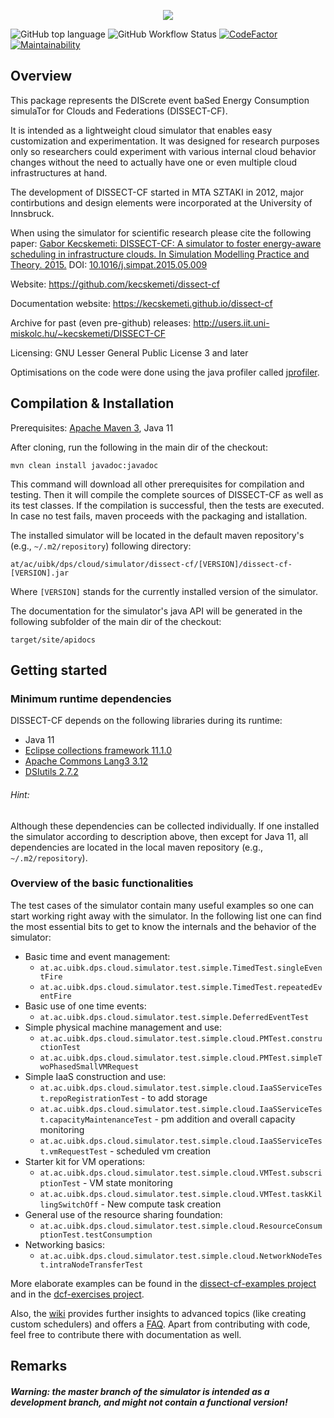 <p align="center">
<img src="http://users.iit.uni-miskolc.hu/~kecskemeti/DISSECT-CF/logo.jpg"/>
</p>

![GitHub top language](https://img.shields.io/github/languages/top/kecskemeti/dissect-cf)
![GitHub Workflow Status](https://img.shields.io/github/actions/workflow/status/kecskemeti/dissect-cf/maven.yml)
[![CodeFactor][codefactor-badge]][codefactor-link]
[![Maintainability][codeclimate-badge]][codeclimate-link]

## Overview

This package represents the DIScrete event baSed Energy Consumption simulaTor
for Clouds and Federations (DISSECT-CF).

It is intended as a lightweight cloud simulator that enables easy customization
and experimentation. It was designed for research purposes only so researchers
could experiment with various internal cloud behavior changes without the need
to actually have one or even multiple cloud infrastructures at hand.

The development of DISSECT-CF started in MTA SZTAKI in 2012, major contirbutions
and design elements were incorporated at the University of Innsbruck. 

When using the simulator for scientific research please cite the following paper:
[Gabor Kecskemeti: DISSECT-CF: A simulator to foster energy-aware scheduling in infrastructure clouds. In Simulation Modelling Practice and Theory. 2015.](https://www.researchgate.net/publication/277297657_DISSECT-CF_a_simulator_to_foster_energy-aware_scheduling_in_infrastructure_clouds) DOI: [10.1016/j.simpat.2015.05.009](http://dx.doi.org/10.1016/j.simpat.2015.05.009)

Website:
https://github.com/kecskemeti/dissect-cf

Documentation website:
https://kecskemeti.github.io/dissect-cf

Archive for past (even pre-github) releases:
http://users.iit.uni-miskolc.hu/~kecskemeti/DISSECT-CF

Licensing:
GNU Lesser General Public License 3 and later

Optimisations on the code were done using the java profiler called [jprofiler](http://www.ej-technologies.com/products/jprofiler/overview.html). 

## Compilation & Installation

Prerequisites: [Apache Maven 3](http://maven.apache.org/), Java 11

After cloning, run the following in the main dir of the checkout:

`mvn clean install javadoc:javadoc`

This command will download all other prerequisites for compilation and testing. Then it will compile the complete sources of DISSECT-CF as well as its test classes. If the compilation is successful, then the tests are executed. In case no test fails, maven proceeds with the packaging and istallation.

The installed simulator will be located in the default maven repository's (e.g., `~/.m2/repository`) following directory: 

`at/ac/uibk/dps/cloud/simulator/dissect-cf/[VERSION]/dissect-cf-[VERSION].jar`

Where `[VERSION]` stands for the currently installed version of the simulator.

The documentation for the simulator's java API will be generated in the following subfolder of the main dir of the checkout:

`target/site/apidocs`

## Getting started

### Minimum runtime dependencies
DISSECT-CF depends on the following libraries during its runtime: 
* Java 11
* [Eclipse collections framework 11.1.0](http://www.eclipse.org/collections/)
* [Apache Commons Lang3 3.12](https://commons.apache.org/proper/commons-lang/)
* [DSIutils 2.7.2](https://dsiutils.di.unimi.it/)

###### Hint:
Although these dependencies can be collected individually. If one installed the simulator according to description above, then except for Java 11, all dependencies are located in the local maven repository (e.g., `~/.m2/repository`).  

### Overview of the basic functionalities  

The test cases of the simulator contain many useful examples so one can start working right away with the simulator. In the following list one can find the most essential bits to get to know the internals and the behavior of the simulator:
* Basic time and event management:
  * `at.ac.uibk.dps.cloud.simulator.test.simple.TimedTest.singleEventFire`
  * `at.ac.uibk.dps.cloud.simulator.test.simple.TimedTest.repeatedEventFire`
* Basic use of one time events:
  * `at.ac.uibk.dps.cloud.simulator.test.simple.DeferredEventTest`
* Simple physical machine management and use:
  * `at.ac.uibk.dps.cloud.simulator.test.simple.cloud.PMTest.constructionTest`
  * `at.ac.uibk.dps.cloud.simulator.test.simple.cloud.PMTest.simpleTwoPhasedSmallVMRequest`
* Simple IaaS construction and use:
  * `at.ac.uibk.dps.cloud.simulator.test.simple.cloud.IaaSServiceTest.repoRegistrationTest` - to add storage
  * `at.ac.uibk.dps.cloud.simulator.test.simple.cloud.IaaSServiceTest.capacityMaintenanceTest` - pm addition and overall capacity monitoring
  * `at.ac.uibk.dps.cloud.simulator.test.simple.cloud.IaaSServiceTest.vmRequestTest` - scheduled vm creation
* Starter kit for VM operations:
  *  `at.ac.uibk.dps.cloud.simulator.test.simple.cloud.VMTest.subscriptionTest` - VM state monitoring
  *  `at.ac.uibk.dps.cloud.simulator.test.simple.cloud.VMTest.taskKillingSwitchOff` - New compute task creation
* General use of the resource sharing foundation:
  *  `at.ac.uibk.dps.cloud.simulator.test.simple.cloud.ResourceConsumptionTest.testConsumption`
* Networking basics:
  *  `at.ac.uibk.dps.cloud.simulator.test.simple.cloud.NetworkNodeTest.intraNodeTransferTest`
 
More elaborate examples can be found in the [dissect-cf-examples project](https://github.com/kecskemeti/dissect-cf-examples) and in the [dcf-exercises project](https://github.com/kecskemeti/dcf-exercises).

Also, the [wiki](https://github.com/kecskemeti/dissect-cf/wiki) provides further insights to advanced topics (like creating custom schedulers) and offers a [FAQ](https://github.com/kecskemeti/dissect-cf/wiki/Frequently-Asked-Questions). Apart from contributing with code, feel free to contribute there with documentation as well.

## Remarks

##### Warning: the master branch of the simulator is intended as a development branch, and might not contain a functional version!

[travis-badge]:       https://travis-ci.org/kecskemeti/dissect-cf.svg?branch=master
[travis-link]:        https://travis-ci.org/github/kecskemeti/dissect-cf
[codefactor-badge]:   https://www.codefactor.io/repository/github/kecskemeti/dissect-cf/badge/master
[codefactor-link]:    https://www.codefactor.io/repository/github/kecskemeti/dissect-cf/overview/master
[codeclimate-badge]:  https://api.codeclimate.com/v1/badges/5202e9a551ac668b87f0/maintainability
[codeclimate-link]:   https://codeclimate.com/github/kecskemeti/dissect-cf/maintainability

